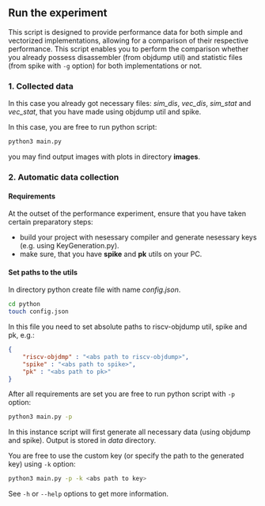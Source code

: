 ## Run the experiment

This script is designed to provide performance data for both simple and
vectorized implementations, allowing for a comparison of their respective
performance. This script enables you to perform the comparison whether you
already possess disassembler (from objdump util) and statistic files (from
spike with `-g` option) for both implementations or not.

### 1. Collected data

In this case you already got necessary files: *sim_dis*, *vec_dis*, *sim_stat*
and *vec_stat*, that you have made using objdump util and spike.

In this case, you are free to run python script:
```bash
python3 main.py
```
you may find output images with plots in directory **images**.

### 2. Automatic data collection

#### Requirements

At the outset of the performance experiment, ensure that you have taken certain
preparatory steps:
- build your project with nesessary compiler and generate nesessary keys (e.g.
using KeyGeneration.py).
- make sure, that you have **spike** and **pk** utils on your PC.

#### Set paths to the utils

In directory python create file with name _config.json_.
```bash
cd python
touch config.json
```

In this file you need to set absolute paths to riscv-objdump util, spike and
pk, e.g.:
```json
{
    "riscv-objdmp" : "<abs path to riscv-objdump>",
    "spike" : "<abs path to spike>",
    "pk" : "<abs path to pk>"
}
```

After all requirements are set you are free to run python script with `-p`
option:
```bash
python3 main.py -p
```
In this instance script will first generate all necessary data (using
objdump and spike). Output is stored in *data* directory.

You are free to use the custom key (or specify the path to the generated key)
using `-k` option:
```bash
python3 main.py -p -k <abs path to key>
```

See `-h` or `--help` options to get more information.

